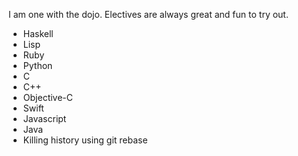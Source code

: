 I am one with the dojo.
Electives are always great and fun to try out.
* Haskell
* Lisp
* Ruby
* Python
* C
* C++
* Objective-C
* Swift
* Javascript
* Java
* Killing history using git rebase
